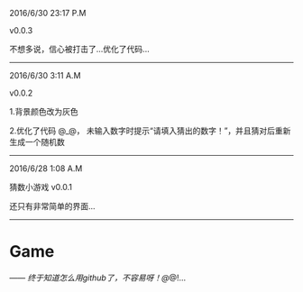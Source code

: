 2016/6/30 23:17 P.M

v0.0.3

不想多说，信心被打击了...优化了代码...

--------------------------------------

2016/6/30 3:11 A.M

v0.0.2

1.背景颜色改为灰色

2.优化了代码 @_@， 未输入数字时提示“请填入猜出的数字！”，并且猜对后重新生成一个随机数

-----------------------------------------------------------------------------------------------------------------------------------------------

2016/6/28 1:08 A.M

猜数小游戏 v0.0.1

还只有非常简单的界面...

----------------------------------------------------------------------------------------------------

# Game

—_—
终于知道怎么用github了，不容易呀！@_@!...
